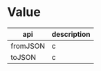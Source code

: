 # Value

| api      | description |
| -------- | ----------- |
| fromJSON | c           |
| toJSON   | c           |
